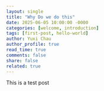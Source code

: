 ```yaml
---
layout: single
title: "Why Do we do this"
date: 2025-06-05 10:00:00 -0000
categories: [welcome, introduction]
tags: [first-post, hello-world]
author: Yuxi Chau
author_profile: true
read_time: true
comments: false
share: false
related: true
---
```


This is a test post